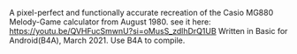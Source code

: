 A pixel-perfect and functionally accurate recreation of the Casio MG880 Melody-Game calculator from August 1980.
see it here: https://youtu.be/QVHFucSmwnU?si=oMusS_zdlhDrQ1UB
Written in Basic for Android(B4A), March 2021.
Use B4A to compile.
